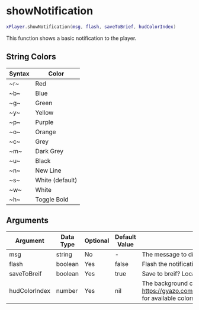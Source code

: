 # showNotification

```lua
xPlayer.showNotification(msg, flash, saveToBrief, hudColorIndex)
```

This function shows a basic notification to the player.

## String Colors

| Syntax | Color           |
|--------|-----------------|
| ~r~    | Red             |
| ~b~    | Blue            |
| ~g~    | Green           |
| ~y~    | Yellow          |
| ~p~    | Purple          |
| ~o~    | Orange          |
| ~c~    | Grey            |
| ~m~    | Dark Grey       |
| ~u~    | Black           |
| ~n~    | New Line        |
| ~s~    | White (default) |
| ~w~    | White           |
| ~h~    | Toggle Bold     |

## Arguments

| Argument      | Data Type | Optional | Default Value | Explanation                                                                                       |
|---------------|-----------|----------|---------------|---------------------------------------------------------------------------------------------------|
| msg           | string    | No       | -             | The message to display                                                                            |
| flash         | boolean   | Yes      | false         | Flash the notification?                                                                           |
| saveToBreif   | boolean   | Yes      | true          | Save to breif? Located in Pause Menu > Help                                                       |
| hudColorIndex | number    | Yes      | nil           | The background color, see https://gyazo.com/68bd384455fceb0a85a8729e48216e15 for available colors |
